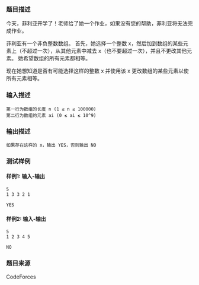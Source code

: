 ### 题目描述

今天，菲利亚开学了！老师给了她一个作业，如果没有您的帮助，菲利亚将无法完成作业。

菲利亚有一个非负整数数组。 首先，她选择一个整数 x，然后加到数组的某些元素上（不超过一次），从其他元素中减去 x（也不要超过一次），并且不更改其他元素。 她希望数组的所有元素都相等。

现在她想知道是否有可能选择这样的整数 x 并使用该 x 更改数组的某些元素以使所有元素相等。

### 输入描述

```
第一行为数组的长度 n (1 ≤ n ≤ 100000)
第二行为数组的元素 ai (0 ≤ ai ≤ 10^9)
```

### 输出描述

```
如果存在这样的 x，输出 YES，否则输出 NO
```

### 测试样例

#### 样例1: 输入-输出

```
5
1 3 3 2 1
```

```
YES
```

#### 样例2: 输入-输出

```
5
1 2 3 4 5
```

```
NO
```

### 题目来源

CodeForces
